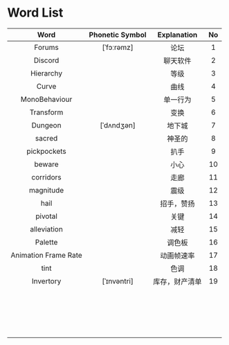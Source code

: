 # Word List

|         Word         | Phonetic Symbol |  Explanation   |  No  |
| :------------------: | :-------------: | :------------: | :--: |
|        Forums        |   [ˈfɔːrəmz]    |      论坛      |  1   |
|       Discord        |                 |    聊天软件    |  2   |
|      Hierarchy       |                 |      等级      |  3   |
|        Curve         |                 |      曲线      |  4   |
|    MonoBehaviour     |                 |    单一行为    |  5   |
|      Transform       |                 |      变换      |  6   |
|       Dungeon        |   [ˈdʌndʒən]    |     地下城     |  7   |
|        sacred        |                 |     神圣的     |  8   |
|     pickpockets      |                 |      扒手      |  9   |
|        beware        |                 |      小心      |  10  |
|      corridors       |                 |      走廊      |  11  |
|      magnitude       |                 |      震级      |  12  |
|         hail         |                 |   招手，赞扬   |  13  |
|       pivotal        |                 |      关键      |  14  |
|     alleviation      |                 |      减轻      |  15  |
|       Palette        |                 |     调色板     |  16  |
| Animation Frame Rate |                 |   动画帧速率   |  17  |
|         tint         |                 |      色调      |  18  |
|      Invertory       |   [ˈɪnvəntri]   | 库存，财产清单 |  19  |
|                      |                 |                |      |
|                      |                 |                |      |
|                      |                 |                |      |
|                      |                 |                |      |
|                      |                 |                |      |
|                      |                 |                |      |
|                      |                 |                |      |
|                      |                 |                |      |
|                      |                 |                |      |
|                      |                 |                |      |
|                      |                 |                |      |
|                      |                 |                |      |
|                      |                 |                |      |
|                      |                 |                |      |
|                      |                 |                |      |
|                      |                 |                |      |
|                      |                 |                |      |
|                      |                 |                |      |
|                      |                 |                |      |
